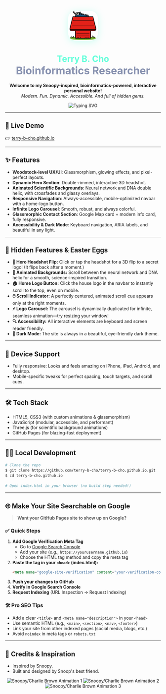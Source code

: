 <!-- README.md for terry-b-cho.github.io -->

<p align="center">
  <img src="assets/images/profile/house_logo.png" width="96" alt="Home Logo" style="border-radius: 24px; box-shadow: 0 4px 24px #64ffda55;">
</p>

<h1 align="center">
  <span style="color:#64ffda;">Terry B. Cho</span> <br/>
  <span style="font-size:1.2em; color:#8892b0;">Bioinformatics Researcher</span>
</h1>

<p align="center">
  <b>Welcome to my Snoopy-inspired, bioinformatics-powered, interactive personal website!</b><br/>
  <i>Modern. Fun. Dynamic. Accessible. And full of hidden gems.</i>
</p>

<p align="center">
  <img src="https://readme-typing-svg.demolab.com?font=Fira+Code&pause=1000&color=64FFDA&center=true&vCenter=true&width=600&lines=Explore+the+site+for+hidden+magic!;Click+the+headshot+for+a+surprise!;Scroll+down+to+see+the+DNA+helix!;Snoopy+to+the+moon" alt="Typing SVG" />
</p>

---
## 🚀 Live Demo

👉 [terry-b-cho.github.io](https://terry-b-cho.github.io)

---

## ✨ Features

- **Woodstock-level UX/UI**: Glassmorphism, glowing effects, and pixel-perfect layouts.
- **Dynamic Hero Section**: Double-rimmed, interactive 3D headshot.
- **Animated Scientific Backgrounds**: Neural network and DNA double helix, with crossfades and glassy overlays.
- **Responsive Navigation**: Always-accessible, mobile-optimized navbar with a home-logo button.
- **Infinite Logo Carousel**: Smooth, robust, and always colorful.
- **Glassmorphic Contact Section**: Google Map card + modern info card, fully responsive.
- **Accessibility & Dark Mode**: Keyboard navigation, ARIA labels, and beautiful in any light.

---

## 🎁 Hidden Features & Easter Eggs

- <b>🧬 Hero Headshot Flip:</b> Click or tap the headshot for a 3D flip to a secret logo! (It flips back after a moment.)
- <b>🧠 Animated Backgrounds:</b> Scroll between the neural network and DNA helix for a smooth, science-inspired transition.
- <b>🏠 Home Logo Button:</b> Click the house logo in the navbar to instantly scroll to the top, even on mobile.
- <b>🖱️ Scroll Indicator:</b> A perfectly centered, animated scroll cue appears only at the right moments.
- <b>⚡ Logo Carousel:</b> The carousel is dynamically duplicated for infinite, seamless animation—try resizing your window!
- <b>🔍 Accessibility:</b> All interactive elements are keyboard and screen reader friendly.
- <b>🌙 Dark Mode:</b> The site is always in a beautiful, eye-friendly dark theme.

---

## 📱 Device Support

- Fully responsive: Looks and feels amazing on iPhone, iPad, Android, and desktop.
- Mobile-specific tweaks for perfect spacing, touch targets, and scroll cues.

---

## 🛠️ Tech Stack

- HTML5, CSS3 (with custom animations & glassmorphism)
- JavaScript (modular, accessible, and performant)
- Three.js (for scientific background animations)
- GitHub Pages (for blazing-fast deployment)

---

## 🧑‍💻 Local Development

```bash
# Clone the repo
$ git clone https://github.com/terry-b-cho/terry-b-cho.github.io.git
$ cd terry-b-cho.github.io

# Open index.html in your browser (no build step needed!)
```

---

## 🌐 Make Your Site Searchable on Google

> **Want your GitHub Pages site to show up on Google?**

### ✅ Quick Steps

1. **Add Google Verification Meta Tag**
   - Go to [Google Search Console](https://search.google.com/search-console/about)
   - Add your site (e.g., `https://yourusername.github.io`)
   - Choose the HTML tag method and copy the meta tag
2. **Paste the tag in your `<head>` (index.html):**
   ```html
   <meta name="google-site-verification" content="your-verification-code" />
   ```
3. **Push your changes to GitHub**
4. **Verify in Google Search Console**
5. **Request Indexing** (URL Inspection → Request Indexing)

### 🛠️ Pro SEO Tips
- Add a clear `<title>` and `<meta name="description">` in your `<head>`
- Use semantic HTML (e.g., `<main>`, `<section>`, `<nav>`, `<footer>`)
- Link your site from other indexed pages (social media, blogs, etc.)
- Avoid `noindex` in meta tags or `robots.txt`

---

## 🦄 Credits & Inspiration

- Inspired by Snoopy.
- Built and designed by Snoop's best friend.

<p align="center">
  <img src="https://media3.giphy.com/media/v1.Y2lkPTc5MGI3NjExNnRlOXBiaHI0ZG92cXBseXRmZTM0aGkxZHJoaXo5M3EwaXhqMGt6OSZlcD12MV9pbnRlcm5hbF9naWZfYnlfaWQmY3Q9cw/RN9CKDXRHcSD6NdTqq/giphy.gif" width="180" alt="Snoopy/Charlie Brown Animation 1" />
  <img src="https://media0.giphy.com/media/v1.Y2lkPTc5MGI3NjExdXBnNzY2Z2o1YmlsM3d6amFwem5mcnVmMnRoN2c3c2lodWpucHlndCZlcD12MV9pbnRlcm5hbF9naWZfYnlfaWQmY3Q9cw/IhgKEBNmk3aZEe4dbw/giphy.gif" width="180" alt="Snoopy/Charlie Brown Animation 2" />
  <img src="https://media3.giphy.com/media/v1.Y2lkPTc5MGI3NjExdGo5MGxpNHkwcDB1MDNnaG1ybm9ycGpiYjhzOG82cTNxcjlwdmJ3NyZlcD12MV9pbnRlcm5hbF9naWZfYnlfaWQmY3Q9cw/gitdNOfXczQxBZjqd4/giphy.gif" width="180" alt="Snoopy/Charlie Brown Animation 3" />
</p> 